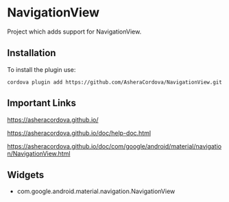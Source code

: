 # NavigationView
Project which adds support for NavigationView.

## Installation
To install the plugin use:

```
cordova plugin add https://github.com/AsheraCordova/NavigationView.git
```

## Important Links
https://asheracordova.github.io/

https://asheracordova.github.io/doc/help-doc.html

https://asheracordova.github.io/doc/com/google/android/material/navigation/NavigationView.html

## Widgets
* com.google.android.material.navigation.NavigationView
